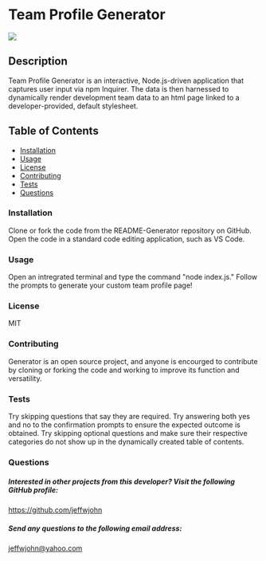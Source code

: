 # Team Profile Generator
![](https://img.shields.io/badge/License-MIT-blue.svg)
## Description 
Team Profile Generator is an interactive, Node.js-driven application that captures user input via npm Inquirer. The data is then harnessed to dynamically render development team data to an html page linked to a developer-provided, default stylesheet.

## Table of Contents
* [Installation](#installation) 
* [Usage](#usage) 
* [License](#license) 
* [Contributing](#contributing)
* [Tests](#tests)  
* [Questions](#questions)

 
### Installation
  Clone or fork the code from the README-Generator repository on GitHub. Open the code in a standard code editing application, such as VS Code.
### Usage
 Open an intregrated terminal and type the command "node index.js." Follow the prompts to generate your custom team profile page!
### License
  MIT
### Contributing
Generator is an open source project, and anyone is encourged to contribute by cloning or forking the code and working to improve its function and versatility.

### Tests
Try skipping questions that say they are required. Try answering both yes and no to the confirmation prompts to ensure the expected outcome is obtained. Try skipping optional questions and make sure their respective categories do not show up in the dynamically created table of contents.

### Questions
    
##### Interested in other projects from this developer? Visit the following GitHub profile:
https://github.com/jeffwjohn
    
##### Send any questions to the following email address:
jeffwjohn@yahoo.com
    
    

